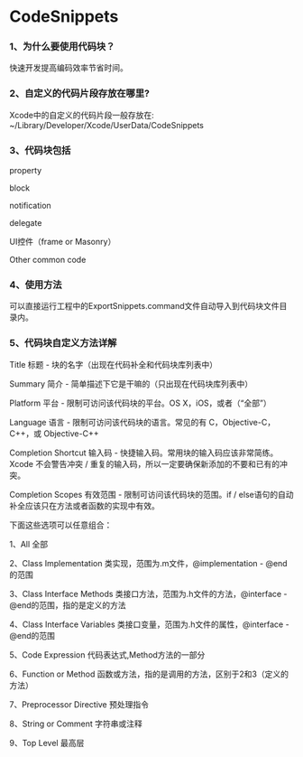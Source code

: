 # CodeSnippets
### 1、为什么要使用代码块？

快速开发提高编码效率节省时间。

### 2、自定义的代码片段存放在哪里?

Xcode中的自定义的代码片段一般存放在:
~/Library/Developer/Xcode/UserData/CodeSnippets

### 3、代码块包括

property

block

notification

delegate

UI控件（frame or Masonry）

Other common code

### 4、使用方法

可以直接运行工程中的ExportSnippets.command文件自动导入到代码块文件目录内。

### 5、代码块自定义方法详解

Title 标题 - 块的名字（出现在代码补全和代码块库列表中）

Summary 简介 - 简单描述下它是干嘛的（只出现在代码块库列表中）

Platform 平台 - 限制可访问该代码块的平台。OS X，iOS，或者（“全部”）

Language 语言 - 限制可访问该代码块的语言。常见的有 C，Objective-C，C++，或 Objective-C++

Completion Shortcut 输入码 - 快捷输入码。常用块的输入码应该非常简练。Xcode 不会警告冲突 / 重复的输入码，所以一定要确保新添加的不要和已有的冲突。

Completion Scopes 有效范围 - 限制可访问该代码块的范围。if / else语句的自动补全应该只在方法或者函数的实现中有效。

下面这些选项可以任意组合：

1、All 全部

2、Class Implementation 类实现，范围为.m文件，@implementation - @end的范围

3、Class Interface Methods 类接口方法，范围为.h文件的方法，@interface - @end的范围，指的是定义的方法

4、Class Interface Variables 类接口变量，范围为.h文件的属性，@interface - @end的范围

5、Code Expression 代码表达式,Method方法的一部分

6、Function or Method 函数或方法，指的是调用的方法，区别于2和3（定义的方法）

7、Preprocessor Directive 预处理指令

8、String or Comment 字符串或注释

9、Top Level 最高层
